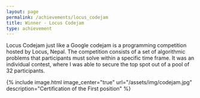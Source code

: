 ```yaml
---
layout: page
permalink: /achievements/locus_codejam
title: Winner - Locus Codejam
type: achievement
---
```


Locus Codejam just like a Google codejam is a programming competition hosted by Locus, Nepal. The competition consists of a set of algorithmic problems that participants must solve within a specific time frame. It was an individual contest, where I was able to secure the top spot out of a pool of 32 participants.

{% include image.html image_center="true" url="/assets/img/codejam.jpg" description="Certification of the First position" %}